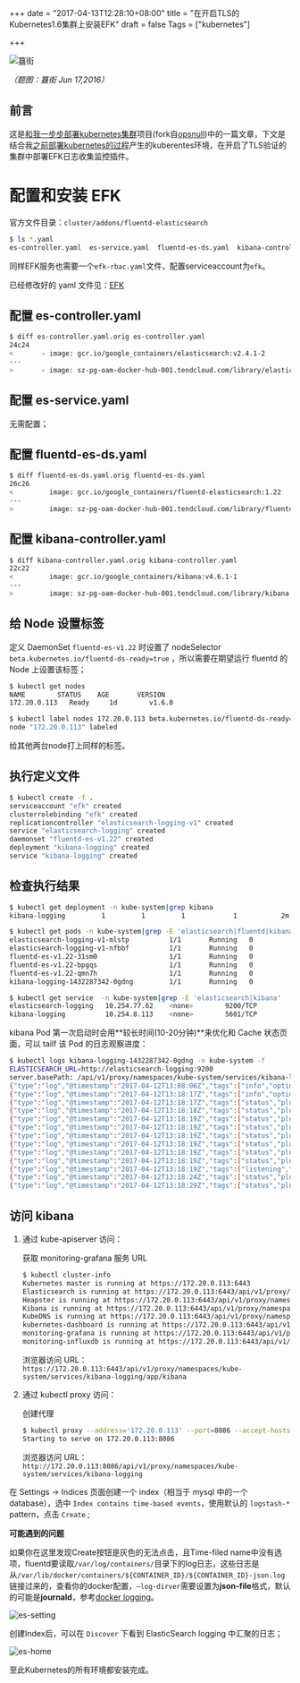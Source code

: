 +++
date = "2017-04-13T12:28:10+08:00"
title = "在开启TLS的Kubernetes1.6集群上安装EFK"
draft = false
Tags = ["kubernetes"]

+++

![簋街](http://olz1di9xf.bkt.clouddn.com/2016061706.jpg)

*（题图：簋街 Jun 17,2016）*

## 前言

这是[和我一步步部署kubernetes集群](https://github.com/rootsongjc/follow-me-install-kubernetes-cluster)项目(fork自[opsnull](https://github.com/opsnull/follow-me-install-kubernetes-cluster))中的一篇文章，下文是结合我[之前部署kubernetes的过程](http://rootsongjc.github.io/tags/kubernetes/)产生的kuberentes环境，在开启了TLS验证的集群中部署EFK日志收集监控插件。

# 配置和安装 EFK

官方文件目录：`cluster/addons/fluentd-elasticsearch`

```bash
$ ls *.yaml
es-controller.yaml  es-service.yaml  fluentd-es-ds.yaml  kibana-controller.yaml  kibana-service.yaml efk-rbac.yaml
```

同样EFK服务也需要一个`efk-rbac.yaml`文件，配置serviceaccount为`efk`。

已经修改好的 yaml 文件见：[EFK](./manifests/EFK)

## 配置 es-controller.yaml

```bash
$ diff es-controller.yaml.orig es-controller.yaml
24c24
<       - image: gcr.io/google_containers/elasticsearch:v2.4.1-2
---
>       - image: sz-pg-oam-docker-hub-001.tendcloud.com/library/elasticsearch:v2.4.1-2
```

## 配置 es-service.yaml

无需配置；

## 配置 fluentd-es-ds.yaml

```bash
$ diff fluentd-es-ds.yaml.orig fluentd-es-ds.yaml
26c26
<         image: gcr.io/google_containers/fluentd-elasticsearch:1.22
---
>         image: sz-pg-oam-docker-hub-001.tendcloud.com/library/fluentd-elasticsearch:1.22
```

## 配置 kibana-controller.yaml

```bash
$ diff kibana-controller.yaml.orig kibana-controller.yaml
22c22
<         image: gcr.io/google_containers/kibana:v4.6.1-1
---
>         image: sz-pg-oam-docker-hub-001.tendcloud.com/library/kibana:v4.6.1-1
```

## 给 Node 设置标签

定义 DaemonSet `fluentd-es-v1.22` 时设置了 nodeSelector `beta.kubernetes.io/fluentd-ds-ready=true` ，所以需要在期望运行 fluentd 的 Node 上设置该标签；

```bash
$ kubectl get nodes
NAME        STATUS    AGE       VERSION
172.20.0.113   Ready     1d        v1.6.0

$ kubectl label nodes 172.20.0.113 beta.kubernetes.io/fluentd-ds-ready=true
node "172.20.0.113" labeled
```

给其他两台node打上同样的标签。

## 执行定义文件

```bash
$ kubectl create -f .
serviceaccount "efk" created
clusterrolebinding "efk" created
replicationcontroller "elasticsearch-logging-v1" created
service "elasticsearch-logging" created
daemonset "fluentd-es-v1.22" created
deployment "kibana-logging" created
service "kibana-logging" created
```

## 检查执行结果

```bash
$ kubectl get deployment -n kube-system|grep kibana
kibana-logging         1         1         1            1           2m

$ kubectl get pods -n kube-system|grep -E 'elasticsearch|fluentd|kibana'
elasticsearch-logging-v1-mlstp          1/1       Running   0          1m
elasticsearch-logging-v1-nfbbf          1/1       Running   0          1m
fluentd-es-v1.22-31sm0                  1/1       Running   0          1m
fluentd-es-v1.22-bpgqs                  1/1       Running   0          1m
fluentd-es-v1.22-qmn7h                  1/1       Running   0          1m
kibana-logging-1432287342-0gdng         1/1       Running   0          1m

$ kubectl get service  -n kube-system|grep -E 'elasticsearch|kibana'
elasticsearch-logging   10.254.77.62    <none>        9200/TCP                        2m
kibana-logging          10.254.8.113    <none>        5601/TCP                        2m
```

kibana Pod 第一次启动时会用**较长时间(10-20分钟)**来优化和 Cache 状态页面，可以 tailf 该 Pod 的日志观察进度：

```bash
$ kubectl logs kibana-logging-1432287342-0gdng -n kube-system -f
ELASTICSEARCH_URL=http://elasticsearch-logging:9200
server.basePath: /api/v1/proxy/namespaces/kube-system/services/kibana-logging
{"type":"log","@timestamp":"2017-04-12T13:08:06Z","tags":["info","optimize"],"pid":7,"message":"Optimizing and caching bundles for kibana and statusPage. This may take a few minutes"}
{"type":"log","@timestamp":"2017-04-12T13:18:17Z","tags":["info","optimize"],"pid":7,"message":"Optimization of bundles for kibana and statusPage complete in 610.40 seconds"}
{"type":"log","@timestamp":"2017-04-12T13:18:17Z","tags":["status","plugin:kibana@1.0.0","info"],"pid":7,"state":"green","message":"Status changed from uninitialized to green - Ready","prevState":"uninitialized","prevMsg":"uninitialized"}
{"type":"log","@timestamp":"2017-04-12T13:18:18Z","tags":["status","plugin:elasticsearch@1.0.0","info"],"pid":7,"state":"yellow","message":"Status changed from uninitialized to yellow - Waiting for Elasticsearch","prevState":"uninitialized","prevMsg":"uninitialized"}
{"type":"log","@timestamp":"2017-04-12T13:18:19Z","tags":["status","plugin:kbn_vislib_vis_types@1.0.0","info"],"pid":7,"state":"green","message":"Status changed from uninitialized to green - Ready","prevState":"uninitialized","prevMsg":"uninitialized"}
{"type":"log","@timestamp":"2017-04-12T13:18:19Z","tags":["status","plugin:markdown_vis@1.0.0","info"],"pid":7,"state":"green","message":"Status changed from uninitialized to green - Ready","prevState":"uninitialized","prevMsg":"uninitialized"}
{"type":"log","@timestamp":"2017-04-12T13:18:19Z","tags":["status","plugin:metric_vis@1.0.0","info"],"pid":7,"state":"green","message":"Status changed from uninitialized to green - Ready","prevState":"uninitialized","prevMsg":"uninitialized"}
{"type":"log","@timestamp":"2017-04-12T13:18:19Z","tags":["status","plugin:spyModes@1.0.0","info"],"pid":7,"state":"green","message":"Status changed from uninitialized to green - Ready","prevState":"uninitialized","prevMsg":"uninitialized"}
{"type":"log","@timestamp":"2017-04-12T13:18:19Z","tags":["status","plugin:statusPage@1.0.0","info"],"pid":7,"state":"green","message":"Status changed from uninitialized to green - Ready","prevState":"uninitialized","prevMsg":"uninitialized"}
{"type":"log","@timestamp":"2017-04-12T13:18:19Z","tags":["status","plugin:table_vis@1.0.0","info"],"pid":7,"state":"green","message":"Status changed from uninitialized to green - Ready","prevState":"uninitialized","prevMsg":"uninitialized"}
{"type":"log","@timestamp":"2017-04-12T13:18:19Z","tags":["listening","info"],"pid":7,"message":"Server running at http://0.0.0.0:5601"}
{"type":"log","@timestamp":"2017-04-12T13:18:24Z","tags":["status","plugin:elasticsearch@1.0.0","info"],"pid":7,"state":"yellow","message":"Status changed from yellow to yellow - No existing Kibana index found","prevState":"yellow","prevMsg":"Waiting for Elasticsearch"}
{"type":"log","@timestamp":"2017-04-12T13:18:29Z","tags":["status","plugin:elasticsearch@1.0.0","info"],"pid":7,"state":"green","message":"Status changed from yellow to green - Kibana index ready","prevState":"yellow","prevMsg":"No existing Kibana index found"}
```

## 访问 kibana

1. 通过 kube-apiserver 访问：

   获取 monitoring-grafana 服务 URL

   ```bash
   $ kubectl cluster-info
   Kubernetes master is running at https://172.20.0.113:6443
   Elasticsearch is running at https://172.20.0.113:6443/api/v1/proxy/namespaces/kube-system/services/elasticsearch-logging
   Heapster is running at https://172.20.0.113:6443/api/v1/proxy/namespaces/kube-system/services/heapster
   Kibana is running at https://172.20.0.113:6443/api/v1/proxy/namespaces/kube-system/services/kibana-logging
   KubeDNS is running at https://172.20.0.113:6443/api/v1/proxy/namespaces/kube-system/services/kube-dns
   kubernetes-dashboard is running at https://172.20.0.113:6443/api/v1/proxy/namespaces/kube-system/services/kubernetes-dashboard
   monitoring-grafana is running at https://172.20.0.113:6443/api/v1/proxy/namespaces/kube-system/services/monitoring-grafana
   monitoring-influxdb is running at https://172.20.0.113:6443/api/v1/proxy/namespaces/kube-system/services/monitoring-influxdb
   ```

   浏览器访问 URL： `https://172.20.0.113:6443/api/v1/proxy/namespaces/kube-system/services/kibana-logging/app/kibana`

2. 通过 kubectl proxy 访问：

   创建代理

   ```bash
   $ kubectl proxy --address='172.20.0.113' --port=8086 --accept-hosts='^*$'
   Starting to serve on 172.20.0.113:8086
   ```

   浏览器访问 URL：`http://172.20.0.113:8086/api/v1/proxy/namespaces/kube-system/services/kibana-logging`

在 Settings -> Indices 页面创建一个 index（相当于 mysql 中的一个 database），选中 `Index contains time-based events`，使用默认的 `logstash-*` pattern，点击 `Create` ;

**可能遇到的问题**

如果你在这里发现Create按钮是灰色的无法点击，且Time-filed name中没有选项，fluentd要读取`/var/log/containers/`目录下的log日志，这些日志是从`/var/lib/docker/containers/${CONTAINER_ID}/${CONTAINER_ID}-json.log`链接过来的，查看你的docker配置，`—log-dirver`需要设置为**json-file**格式，默认的可能是**journald**，参考[docker logging]([https://docs.docker.com/engine/admin/logging/overview/#examples](https://docs.docker.com/engine/admin/logging/overview/#examples))。

![es-setting](http://olz1di9xf.bkt.clouddn.com/kubernetes-es-setting.png)

创建Index后，可以在 `Discover` 下看到 ElasticSearch logging 中汇聚的日志；

![es-home](http://olz1di9xf.bkt.clouddn.com/kubernetes-efk-kibana.jpg)



至此Kubernetes的所有环境都安装完成。